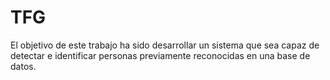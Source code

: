 # TFG
El objetivo de este trabajo ha sido desarrollar un sistema que sea capaz de detectar e identificar personas previamente reconocidas en una base de datos.
